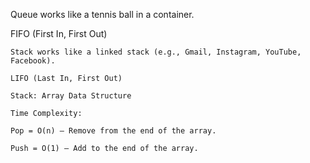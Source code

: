 Queue works like a tennis ball in a container.

FIFO (First In, First Out)

    Stack works like a linked stack (e.g., Gmail, Instagram, YouTube, Facebook).

    LIFO (Last In, First Out)

    Stack: Array Data Structure

    Time Complexity:

    Pop = O(n) – Remove from the end of the array.

    Push = O(1) – Add to the end of the array.
